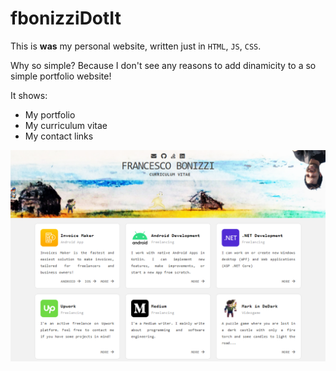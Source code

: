 # fbonizziDotIt

This is **was** my personal website, written just in `HTML`, `JS`, `CSS`.
 
Why so simple?
Because I don't see any reasons to add dinamicity to a so simple portfolio website!

It shows:
- My portfolio 
- My curriculum vitae
- My contact links

![A screenshot of my fbonizzi.it](screenshot.png)
